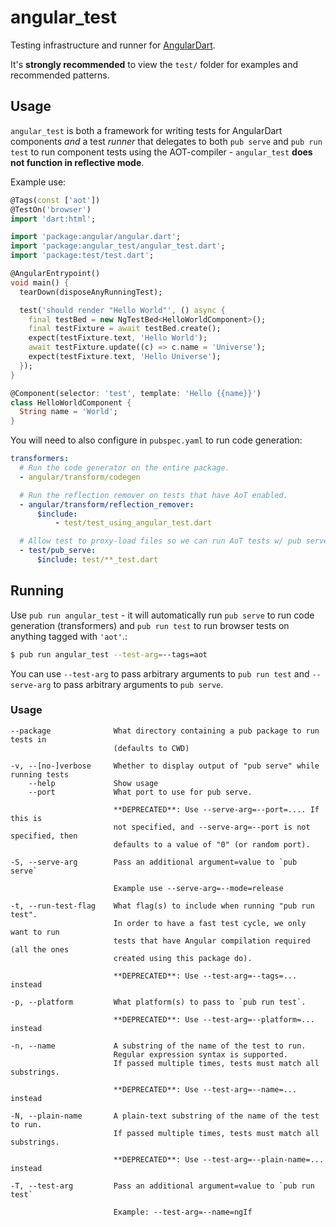 # angular_test

Testing infrastructure and runner for [AngularDart][gh_angular_dart].

[gh_angular_dart]: https://github.com/dart-lang/angular2

It's **strongly recommended** to view the `test/` folder for examples and recommended patterns.

## Usage

`angular_test` is both a framework for writing tests for AngularDart components _and_ a
test _runner_ that delegates to both `pub serve` and `pub run test` to run component tests
using the AOT-compiler - `angular_test` **does not function in reflective mode**.

Example use:

```dart
@Tags(const ['aot'])
@TestOn('browser')
import 'dart:html';

import 'package:angular/angular.dart';
import 'package:angular_test/angular_test.dart';
import 'package:test/test.dart';

@AngularEntrypoint()
void main() {
  tearDown(disposeAnyRunningTest);

  test('should render "Hello World"', () async {
    final testBed = new NgTestBed<HelloWorldComponent>();
    final testFixture = await testBed.create();
    expect(testFixture.text, 'Hello World');
    await testFixture.update((c) => c.name = 'Universe');
    expect(testFixture.text, 'Hello Universe');
  });
}

@Component(selector: 'test', template: 'Hello {{name}}')
class HelloWorldComponent {
  String name = 'World';
}
```

You will need to also configure in `pubspec.yaml` to run code generation:

```yaml
transformers:
  # Run the code generator on the entire package.
  - angular/transform/codegen

  # Run the reflection remover on tests that have AoT enabled.
  - angular/transform/reflection_remover:
      $include:
          - test/test_using_angular_test.dart

  # Allow test to proxy-load files so we can run AoT tests w/ pub serve.
  - test/pub_serve:
      $include: test/**_test.dart

```

## Running

Use `pub run angular_test` - it will automatically run `pub serve` to run code generation
(transformers) and `pub run test` to run browser tests on anything tagged with `'aot'`.:

```sh
$ pub run angular_test --test-arg=--tags=aot
```

You can use `--test-arg` to pass arbitrary arguments to `pub run test` and
`--serve-arg` to pass arbitrary arguments to `pub serve`.

### Usage

```
--package              What directory containing a pub package to run tests in
                       (defaults to CWD)

-v, --[no-]verbose     Whether to display output of "pub serve" while running tests
    --help             Show usage
    --port             What port to use for pub serve.

                       **DEPRECATED**: Use --serve-arg=--port=.... If this is
                       not specified, and --serve-arg=--port is not specified, then
                       defaults to a value of "0" (or random port).

-S, --serve-arg        Pass an additional argument=value to `pub serve`

                       Example use --serve-arg=--mode=release

-t, --run-test-flag    What flag(s) to include when running "pub run test".
                       In order to have a fast test cycle, we only want to run
                       tests that have Angular compilation required (all the ones
                       created using this package do).

                       **DEPRECATED**: Use --test-arg=--tags=... instead

-p, --platform         What platform(s) to pass to `pub run test`.

                       **DEPRECATED**: Use --test-arg=--platform=... instead

-n, --name             A substring of the name of the test to run.
                       Regular expression syntax is supported.
                       If passed multiple times, tests must match all substrings.

                       **DEPRECATED**: Use --test-arg=--name=... instead

-N, --plain-name       A plain-text substring of the name of the test to run.
                       If passed multiple times, tests must match all substrings.

                       **DEPRECATED**: Use --test-arg=--plain-name=... instead

-T, --test-arg         Pass an additional argument=value to `pub run test`

                       Example: --test-arg=--name=ngIf
```
